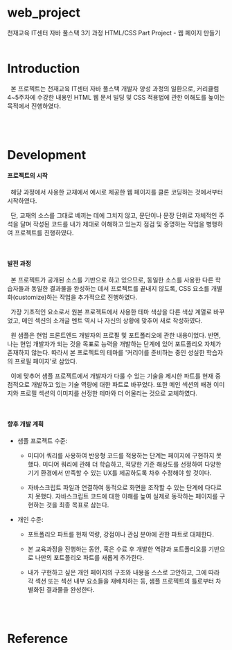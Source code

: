 # web_project
천재교육 IT센터 자바 풀스택 3기 과정
HTML/CSS Part Project - 웹 페이지 만들기
<br><br>

# Introduction
<p>
  &nbsp; 본 프로젝트는 천재교육 IT센터 자바 풀스택 개발자 양성 과정의 일환으로, 커리큘럼 4~5주차에 수강한 내용인 HTML 웹 문서 빌딩 및 CSS 적용법에 관한 이해도를 높이는 목적에서 진행하였다.
</p>
<br><br>

# Development
<p>
  <h4>프로젝트의 시작</h4>
  &nbsp; 해당 과정에서 사용한 교재에서 예시로 제공한 웹 페이지를 클론 코딩하는 것에서부터 시작하였다.
</p>
<p>
  &nbsp; 단, 교재의 소스를 그대로 베끼는 데에 그치지 않고, 문단이나 문장 단위로 자체적인 주석을 달며 작성된 코드를 내가 제대로 이해하고 있는지 점검 및 증명하는 작업을 병행하여 프로젝트를 진행하였다.  
</p>
<br>
<p>
  <h4>발전 과정</h4>
  &nbsp; 본 프로젝트가 공개된 소스를 기반으로 하고 있으므로, 동일한 소스를 사용한 다른 학습자들과 동일한 결과물을 완성하는 데서 프로젝트를 끝내지 않도록, CSS 요소를 개별화(customize)하는 작업을 추가적으로 진행하였다.<br>
</p>
<p>
  &nbsp; 가장 기초적인 요소로서 원본 프로젝트에서 사용한 테마 색상을 다른 색상 계열로 바꾸었고, 메인 섹션의 소개글 멘트 역시 나 자신의 상황에 맞추어 새로 작성하였다.
</p>
<p>
  &nbsp; 원 샘플은 현업 프론트엔드 개발자의 프로필 및 포트폴리오에 관한 내용이었다.
  반면, 나는 현업 개발자가 되는 것을 목표로 능력을 개발하는 단계에 있어 포트폴리오 자체가 존재하지 않는다.
  따라서 본 프로젝트의 테마를 '커리어를 준비하는 중인 성실한 학습자의 프로필 페이지'로 삼았다. <br>
</p>
<p>
  &nbsp; 이에 맞추어 샘플 프로젝트에서 개발자가 다룰 수 있는 기술을 제시한 파트를 현재 중점적으로 개발하고 있는 기술 역량에 대한 파트로 바꾸었다. 
  또한 메인 섹션의 배경 이미지와 프로필 섹션의 이미지를 선정한 테마와 더 어울리는 것으로 교체하였다.
</p>
<br>
<p>
  <h4>향후 개발 계획</h4>
</p>
<p>
  <ul>
    <p>
      <li>샘플 프로젝트 수준:</li>
      <ul>
        <p><li>미디어 쿼리를 사용하여 반응형 코드를 적용하는 단계는 페이지에 구현하지 못했다. 미디어 쿼리에 관해 더 학습하고, 적당한 기준 해상도를 선정하여 다양한 기기 환경에서 만족할 수 있는 UX를 제공하도록 차후 수정해야 할 것이다.</li></p>
        <p><li>자바스크립트 파일과 연결하여 동적으로 화면을 조작할 수 있는 단계에 다다르지 못했다. 자바스크립트 코드에 대한 이해를 높여 실제로 동작하는 페이지를 구현하는 것을 최종 목표로 삼는다.</li></p>
      </ul>
    </p>
    <p>
      <li>개인 수준:</li>
      <ul>
        <p><li>포트폴리오 파트를 현재 역량, 강점이나 관심 분야에 관한 파트로 대체한다.</li></p>
        <p><li>본 교육과정을 진행하는 동안, 혹은 수료 후 개발한 역량과 포트폴리오를 기반으로 나만의 포트폴리오 파트를 새롭게 추가한다.</li></p>
        <p><li>내가 구현하고 싶은 개인 페이지의 구조와 내용을 스스로 고안하고, 그에 따라 각 섹션 또는 섹션 내부 요소들을 재배치하는 등, 샘플 프로젝트의 틀로부터 차별화된 결과물을 완성한다. </li></p>
      </ul>
    </p>    
  </ul>
</p>
<br><br>

# Reference
<p>
  
</p>
